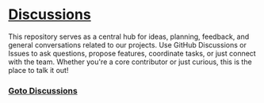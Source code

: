 # [Discussions](https://github.com/orgs/PromoteToKing/discussions)
This repository serves as a central hub for ideas, planning, feedback, and general conversations related to our projects. Use GitHub Discussions or Issues to ask questions, propose features, coordinate tasks, or just connect with the team.  Whether you're a core contributor or just curious, this is the place to talk it out!
### [Goto Discussions](https://github.com/orgs/PromoteToKing/discussions)
